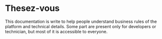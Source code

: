 # Thesez-vous

This documentation is write to help people understand business rules of the platform and technical details. 
Some part are present only for developers or technician, but most of it is accessible to everyone. 

